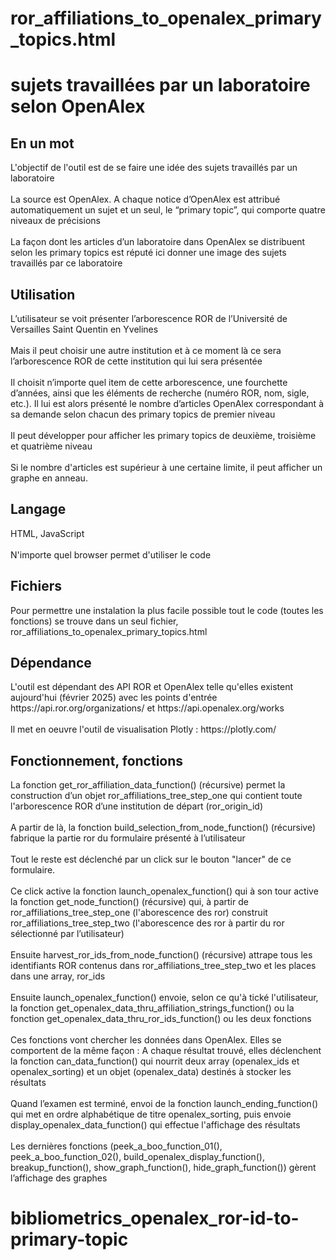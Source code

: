 # ror_affiliations_to_openalex_primary_topics.html
<h1>sujets travaillées par un laboratoire selon OpenAlex</h1>
<h2>En un mot</h2>
L'objectif de l'outil est de se faire une idée des sujets travaillés par un laboratoire
<br/><br/>
La source est OpenAlex. A chaque notice d’OpenAlex est attribué automatiquement un sujet et un seul, le “primary topic”, qui comporte quatre niveaux de précisions
<br/><br/>
La façon dont les articles d’un laboratoire dans OpenAlex se distribuent selon les primary topics est réputé ici donner une image des sujets travaillés par ce laboratoire
<h2>Utilisation</h2>
L’utilisateur se voit présenter l’arborescence ROR de l’Université de Versailles Saint Quentin en Yvelines
<br/><br/>
Mais il peut choisir une autre institution et à ce moment là ce sera l’arborescence ROR de cette institution qui lui sera présentée
<br/><br/>
Il choisit n’importe quel item de cette arborescence, une fourchette d’années, ainsi que les éléments de recherche (numéro ROR, nom, sigle, etc.). Il lui est alors présenté le nombre d’articles OpenAlex correspondant à sa demande selon chacun des primary topics de premier niveau
<br/><br/>
Il peut développer pour afficher les primary topics de deuxième, troisième et quatrième niveau
<br/><br/>
Si le nombre d'articles est supérieur à une certaine limite, il peut afficher un graphe en anneau.
<h2>Langage</h2>
HTML, JavaScript
<br/><br/>
N'importe quel browser permet d'utiliser le code
<h2>Fichiers</h2>
Pour permettre une instalation la plus facile possible tout le code (toutes les fonctions) se trouve dans un seul fichier, ror_affiliations_to_openalex_primary_topics.html
<h2>Dépendance</h2>
L'outil est dépendant des API ROR et OpenAlex telle qu'elles existent aujourd'hui (février 2025) avec les points d'entrée https://api.ror.org/organizations/ et https://api.openalex.org/works
<br/><br/>
Il met en oeuvre l'outil de visualisation Plotly : https://plotly.com/
<h2>Fonctionnement, fonctions</h2>
La fonction get_ror_affiliation_data_function() (récursive) permet la construction d’un objet ror_affiliations_tree_step_one qui contient toute l'arborescence ROR d’une institution de départ (ror_origin_id)
<br/><br/>
A partir de là, la fonction build_selection_from_node_function() (récursive) fabrique la partie ror du formulaire présenté à l’utilisateur
<br/><br/>
Tout le reste est déclenché par un click sur le bouton "lancer" de ce formulaire.
<br/><br/>
Ce click active la fonction launch_openalex_function() qui à son tour active la fonction get_node_function() (récursive) qui, à partir de ror_affiliations_tree_step_one (l'aborescence des ror) construit ror_affiliations_tree_step_two (l'aborescence des ror à partir du ror sélectionné par l’utilisateur)
<br/><br/>
Ensuite harvest_ror_ids_from_node_function() (récursive) attrape tous les identifiants ROR contenus dans ror_affiliations_tree_step_two et les places dans une array, ror_ids
<br/><br/>
Ensuite launch_openalex_function() envoie, selon ce qu'à tické l'utilisateur, 
la fonction get_openalex_data_thru_affiliation_strings_function() ou la fonction get_openalex_data_thru_ror_ids_function() 
ou les deux fonctions
<br/><br/>
Ces fonctions vont chercher les données dans OpenAlex. Elles se comportent de la même façon : A chaque résultat trouvé, elles déclenchent  la fonction can_data_function() qui nourrit deux array (openalex_ids et openalex_sorting) et un objet (openalex_data) destinés à stocker les résultats
<br/><br/>
Quand l’examen est terminé, envoi de la fonction launch_ending_function() qui met en ordre alphabétique de titre openalex_sorting, puis envoie 
display_openalex_data_function() qui effectue l'affichage des résultats
<br/><br/>
Les dernières fonctions (peek_a_boo_function_01(), peek_a_boo_function_02(), build_openalex_display_function(), breakup_function(), show_graph_function(), hide_graph_function()) gèrent l’affichage des graphes

# bibliometrics_openalex_ror-id-to-primary-topic

